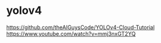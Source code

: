 # yolov4
https://github.com/theAIGuysCode/YOLOv4-Cloud-Tutorial
https://www.youtube.com/watch?v=mmj3nxGT2YQ
